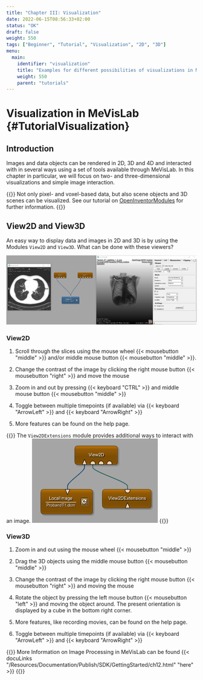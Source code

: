 ```yaml
---
title: "Chapter III: Visualization"
date: 2022-06-15T08:56:33+02:00
status: "OK"
draft: false
weight: 550
tags: ["Beginner", "Tutorial", "Visualization", "2D", "3D"]
menu: 
  main:
    identifier: "visualization"
    title: "Examples for different possibilities of visualizations in MeVisLab."
    weight: 550
    parent: "tutorials"
---
```

# Visualization in MeVisLab {#TutorialVisualization}
## Introduction

Images and data objects can be rendered in 2D, 3D and 4D and interacted with in several ways using a set of tools available through MeVisLab. 
In this chapter in particular, we will focus on two- and three-dimensional visualizations and simple image interaction. 

{{<alert class="info" caption="Info">}}
Not only pixel- and voxel-based data, but also scene objects and 3D scenes can be visualized. See our tutorial on [OpenInventorModules](/tutorials/openinventor#TutorialOpenInventorModules) for further information.
{{</alert>}}

## View2D and View3D

An easy way to display data and images in 2D and 3D is by using the Modules `View2D` and `View3D`. What can be done with these viewers?

![View2D and View3D](/images/tutorials/visualization/V0.png "View2D and View3D")

### View2D

1. Scroll through the slices using the mouse wheel {{< mousebutton "middle" >}}  and/or middle mouse button {{< mousebutton "middle" >}}.

2. Change the contrast of the image by clicking the right mouse button {{< mousebutton "right" >}} and move the mouse

3. Zoom in and out by pressing {{< keyboard "CTRL" >}} and middle mouse button {{< mousebutton "middle" >}}

4. Toggle between multiple timepoints (if available) via {{< keyboard "ArrowLeft" >}} and {{< keyboard "ArrowRight" >}}

5. More features can be found on the help page.

{{<alert class="info" caption="Info">}}
The `View2DExtensions` module provides additional ways to interact with an image. ![View2DExtensions](/images/tutorials/visualization/V0a.png "View2DExtensions")
{{</alert>}}

### View3D

1. Zoom in and out using the mouse wheel {{< mousebutton "middle" >}}

2. Drag the 3D objects using the middle mouse button {{< mousebutton "middle" >}}

3. Change the contrast of the image by clicking the right mouse button {{< mousebutton "right" >}} and moving the mouse

4. Rotate the object by pressing the left mouse button {{< mousebutton "left" >}} and moving the object around. The present orientation is displayed by a cube in the bottom right corner.

5. More features, like recording movies, can be found on the help page.

6. Toggle between multiple timepoints (if available) via {{< keyboard "ArrowLeft" >}} and {{< keyboard "ArrowRight" >}}

{{<alert class="info" caption="Info">}}
More Information on Image Processing in MeVisLab can be found {{< docuLinks "/Resources/Documentation/Publish/SDK/GettingStarted/ch12.html" "here" >}}
{{</alert>}}
